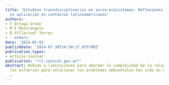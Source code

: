 ```yaml
---
title: 'Estudios transdisciplinarios en socio-ecosistemas: Reflexiones teóricas y
  su aplicación en contextos latinoamericanos'
authors:
- T Ortega Uribe
- M E Mastrangelo
- D Villarroel Torrez
- ' others'
date: '2014-01-01'
publishDate: '2024-07-30T14:50:17.975790Z'
publication_types:
- article-journal
publication: '*ri.conicet.gov.ar*'
abstract: Debido a limitaciones para abordar la complejidad de la relación sociedad-naturaleza,
  los esfuerzos para solucionar los problemas ambientales han sido en general infructuosos
  …
---
```


